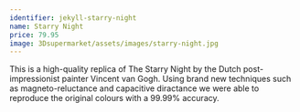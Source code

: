 ```yaml
---
identifier: jekyll-starry-night
name: Starry Night
price: 79.95
image: 3Dsupermarket/assets/images/starry-night.jpg
---
```

This is a high-quality replica of The Starry Night by the Dutch post-impressionist painter Vincent van Gogh. Using brand new techniques such as magneto-reluctance and capacitive diractance we were able to reproduce the original colours with a 99.99% accuracy.
